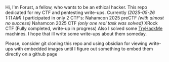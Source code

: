 Hi, I'm Forust, a fellow, who wants to be an ethical hacker.
This repo dedicated for my CTF and pentesting write-ups.
Currently *(2025-05-26 1:11 AM)* I participated in only 2 CTF's:
	Nahamcon 2025 preCTF *(with almost no success)*
	Nahamcon 2025 CTF *(only one real task was solved)*
	XRock CTF (Fully completed, write-up in progress)
Also I solved some [TryHackMe](https://tryhackme.com/p/MrForust) machines. I hope that ill write some write-ups about them someday.

Please, consider git cloning this repo and using obsidian for viewing write-ups with embedded images until I figure out something to embed them directly on a github page 